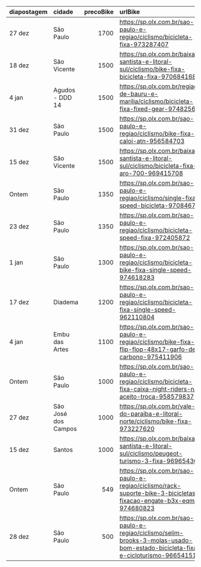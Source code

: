 | diapostagem   | cidade              |   precoBike | urlBike                                                                                                                         |
|:--------------|:--------------------|------------:|:--------------------------------------------------------------------------------------------------------------------------------|
| 27 dez        | São Paulo           |        1700 | https://sp.olx.com.br/sao-paulo-e-regiao/ciclismo/bicicleta-fixa-973287407                                                      |
| 18 dez        | São Vicente         |        1500 | https://sp.olx.com.br/baixada-santista-e-litoral-sul/ciclismo/bike-fixa-bicicleta-fixa-970684168                                |
| 4 jan         | Agudos - DDD 14     |        1500 | https://sp.olx.com.br/regiao-de-bauru-e-marilia/ciclismo/bicicleta-fixa-fixed-gear-974825695                                    |
| 31 dez        | São Paulo           |        1500 | https://sp.olx.com.br/sao-paulo-e-regiao/ciclismo/bike-fixa-caloi-atn-956584703                                                 |
| 15 dez        | São Vicente         |        1500 | https://sp.olx.com.br/baixada-santista-e-litoral-sul/ciclismo/bicicleta-fixa-aro-700-969415708                                  |
| Ontem         | São Paulo           |        1350 | https://sp.olx.com.br/sao-paulo-e-regiao/ciclismo/single-fixa-speed-bicicleta-970846740                                         |
| 23 dez        | São Paulo           |        1350 | https://sp.olx.com.br/sao-paulo-e-regiao/ciclismo/bicicleta-speed-fixa-972405872                                                |
| 1 jan         | São Paulo           |        1300 | https://sp.olx.com.br/sao-paulo-e-regiao/ciclismo/bicicleta-bike-fixa-single-speed-974618283                                    |
| 17 dez        | Diadema             |        1200 | https://sp.olx.com.br/sao-paulo-e-regiao/ciclismo/bicicleta-fixa-single-speed-962110804                                         |
| 4 jan         | Embu das Artes      |        1100 | https://sp.olx.com.br/sao-paulo-e-regiao/ciclismo/bike-fixa-flip-flop-48x17-garfo-de-carbono-975411906                          |
| Ontem         | São Paulo           |        1000 | https://sp.olx.com.br/sao-paulo-e-regiao/ciclismo/bicicleta-fixa-caixa-night-riders-nao-aceito-troca-958579837                  |
| 27 dez        | São José dos Campos |        1000 | https://sp.olx.com.br/vale-do-paraiba-e-litoral-norte/ciclismo/bike-fixa-973227620                                              |
| 15 dez        | Santos              |        1000 | https://sp.olx.com.br/baixada-santista-e-litoral-sul/ciclismo/peugeot-turismo-3-fixa-969654306                                  |
| Ontem         | São Paulo           |         549 | https://sp.olx.com.br/sao-paulo-e-regiao/ciclismo/rack-suporte-bike-3-bicicletas-fixacao-engate-b3x-eqmax-974680823             |
| 28 dez        | São Paulo           |         500 | https://sp.olx.com.br/sao-paulo-e-regiao/ciclismo/selim-brooks-3-molas-usado-bom-estado-bicicleta-fixa-e-cicloturismo-966541514 |